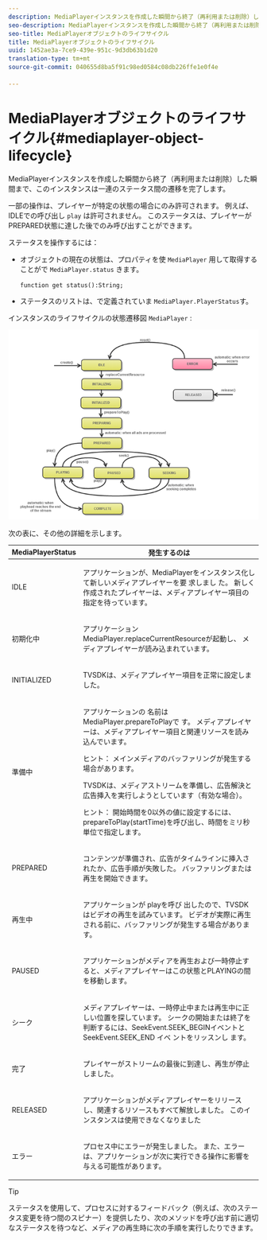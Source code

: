 ```yaml
---
description: MediaPlayerインスタンスを作成した瞬間から終了（再利用または削除）した瞬間まで、このインスタンスは一連のステータス間の遷移を完了します。
seo-description: MediaPlayerインスタンスを作成した瞬間から終了（再利用または削除）した瞬間まで、このインスタンスは一連のステータス間の遷移を完了します。
seo-title: MediaPlayerオブジェクトのライフサイクル
title: MediaPlayerオブジェクトのライフサイクル
uuid: 1452ae3a-7ce9-439e-951c-9d3db63b1d20
translation-type: tm+mt
source-git-commit: 040655d8ba5f91c98ed0584c08db226ffe1e0f4e

---
```



# MediaPlayerオブジェクトのライフサイクル{#mediaplayer-object-lifecycle}

MediaPlayerインスタンスを作成した瞬間から終了（再利用または削除）した瞬間まで、このインスタンスは一連のステータス間の遷移を完了します。

一部の操作は、プレイヤーが特定の状態の場合にのみ許可されます。 例えば、IDLEでの呼び出し `play` は許可されません。 このステータスは、プレイヤーがPREPARED状態に達した後でのみ呼び出すことができます。

ステータスを操作するには：

* オブジェクトの現在の状態は、プロパティを使 `MediaPlayer` 用して取得することがで `MediaPlayer.status` きます。

   ```
   function get status():String;
   ```

* ステータスのリストは、で定義されていま `MediaPlayer.PlayerStatus`す。

インスタンスのライフサイクルの状態遷移図 `MediaPlayer` :
<!--<a id="fig_1C55DE3F186F4B36AFFDCDE90379534C"></a>-->

![](assets/player-state-transitions-diagram-flash-1_2_web.png)

次の表に、その他の詳細を示します。

<table id="table_426F0093E4214EA88CD72A7796B58DFD"> 
 <thead> 
  <tr> 
   <th colname="col1" class="entry"> <span class="codeph"> MediaPlayerStatus </span> </th> 
   <th colname="col2" class="entry"> 発生するのは </th> 
  </tr> 
 </thead>
 <tbody> 
  <tr> 
   <td colname="col1"> <span class="codeph"> IDLE </span> </td> 
   <td colname="col2"> <p> アプリケーションが、MediaPlayerをインスタンス化して新しいメディアプレイヤーを要 <span class="codeph"> 求しまし </span>た。 新しく作成されたプレイヤーは、メディアプレイヤー項目の指定を待っています。 </p> </td> 
  </tr> 
  <tr> 
   <td colname="col1"> <span class="codeph"> 初期化中 </span> </td> 
   <td colname="col2"> <p>アプリケーション <span class="codeph"> MediaPlayer.replaceCurrentResourceが起動し、 </span>メディアプレイヤーが読み込まれています。 </p> </td> 
  </tr> 
  <tr> 
   <td colname="col1"> <span class="codeph"> INITIALIZED </span> </td> 
   <td colname="col2"> <p>TVSDKは、メディアプレイヤー項目を正常に設定しました。 </p> </td> 
  </tr> 
  <tr> 
   <td colname="col1"> <span class="codeph"> 準備中 </span> </td> 
   <td colname="col2"> <p>アプリケーションの <span class="codeph"> 名前はMediaPlayer.prepareToPlayで </span>す。 メディアプレイヤーは、メディアプレイヤー項目と関連リソースを読み込んでいます。 </p> <p>ヒント： メインメディアのバッファリングが発生する場合があります。 </p> <p>TVSDKは、メディアストリームを準備し、広告解決と広告挿入を実行しようとしています（有効な場合）。 </p> <p>ヒント： 開始時間を0以外の値に設定するには、 <span class="codeph"> prepareToPlay(startTime)を呼び出し、時間をミリ秒 </span> 単位で指定します。 </p> </td> 
  </tr> 
  <tr> 
   <td colname="col1"> <span class="codeph"> PREPARED </span> </td> 
   <td colname="col2"> <p>コンテンツが準備され、広告がタイムラインに挿入されたか、広告手順が失敗した。 バッファリングまたは再生を開始できます。 </p> </td> 
  </tr> 
  <tr> 
   <td colname="col1"> <span class="codeph"> 再生中 </span> </td> 
   <td colname="col2"> <p>アプリケーションが <span class="codeph"> playを呼び </span>出したので、TVSDKはビデオの再生を試みています。 ビデオが実際に再生される前に、バッファリングが発生する場合があります。 </p> </td> 
  </tr> 
  <tr> 
   <td colname="col1"> <span class="codeph"> PAUSED </span> </td> 
   <td colname="col2"> <p>アプリケーションがメディアを再生および一時停止すると、メディアプレイヤーはこの状態とPLAYINGの間を移動します。 </p> </td> 
  </tr> 
  <tr> 
   <td colname="col1"> <span class="codeph"> シーク </span> </td> 
   <td colname="col2"> <p>メディアプレイヤーは、一時停止中または再生中に正しい位置を探しています。 シークの開始または終了を判断するには、SeekEvent.SEEK_BEGINイベントと <span class="codeph"> SeekEvent.SEEK_END </span> イベ <span class="codeph"> ントをリッスンし </span> ます。 </p> </td> 
  </tr> 
  <tr> 
   <td colname="col1"> <span class="codeph"> 完了 </span> </td> 
   <td colname="col2"> <p>プレイヤーがストリームの最後に到達し、再生が停止しました。 </p> </td> 
  </tr> 
  <tr> 
   <td colname="col1"> <span class="codeph"> RELEASED </span> </td> 
   <td colname="col2"> <p>アプリケーションがメディアプレイヤーをリリースし、関連するリソースもすべて解放しました。 このインスタンスは使用できなくなりました </p> </td> 
  </tr> 
  <tr> 
   <td colname="col1"> <span class="codeph"> エラー </span> </td> 
   <td colname="col2"> <p>プロセス中にエラーが発生しました。 また、エラーは、アプリケーションが次に実行できる操作に影響を与える可能性があります。 </p> </td> 
  </tr> 
 </tbody> 
</table>

>[!TIP]
>
>ステータスを使用して、プロセスに対するフィードバック（例えば、次のステータス変更を待つ間のスピナー）を提供したり、次のメソッドを呼び出す前に適切なステータスを待つなど、メディアの再生時に次の手順を実行したりできます。


